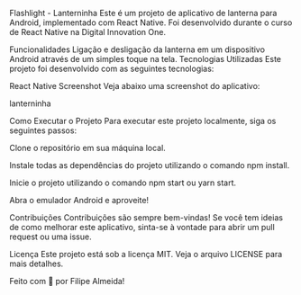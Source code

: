 Flashlight - Lanterninha
Este é um projeto de aplicativo de lanterna para Android, implementado com React Native. Foi desenvolvido durante o curso de React Native na Digital Innovation One.

Funcionalidades
Ligação e desligação da lanterna em um dispositivo Android através de um simples toque na tela.
Tecnologias Utilizadas
Este projeto foi desenvolvido com as seguintes tecnologias:

React Native
Screenshot
Veja abaixo uma screenshot do aplicativo:

lanterninha

Como Executar o Projeto
Para executar este projeto localmente, siga os seguintes passos:

Clone o repositório em sua máquina local.

Instale todas as dependências do projeto utilizando o comando npm install.

Inicie o projeto utilizando o comando npm start ou yarn start.

Abra o emulador Android e aproveite!

Contribuições
Contribuições são sempre bem-vindas! Se você tem ideias de como melhorar este aplicativo, sinta-se à vontade para abrir um pull request ou uma issue.

Licença
Este projeto está sob a licença MIT. Veja o arquivo LICENSE para mais detalhes.

Feito com 💜 por Filipe Almeida!
